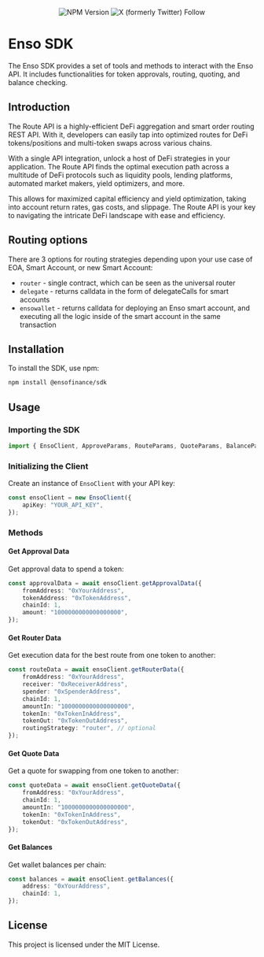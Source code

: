 <div align="center">

![NPM Version](https://img.shields.io/npm/v/%40ensofinance%2Fsdk)
![X (formerly Twitter) Follow](https://img.shields.io/twitter/follow/EnsoBuild)

</div>

# Enso SDK

The Enso SDK provides a set of tools and methods to interact with the Enso API. It includes functionalities for token approvals, routing, quoting, and balance checking.

## Introduction

The Route API is a highly-efficient DeFi aggregation and smart order routing REST API. With it, developers can easily tap into optimized routes for DeFi tokens/positions and multi-token swaps across various chains.

With a single API integration, unlock a host of DeFi strategies in your application. The Route API finds the optimal execution path across a multitude of DeFi protocols such as liquidity pools, lending platforms, automated market makers, yield optimizers, and more.

This allows for maximized capital efficiency and yield optimization, taking into account return rates, gas costs, and slippage. The Route API is your key to navigating the intricate DeFi landscape with ease and efficiency.

## Routing options

There are 3 options for routing strategies depending upon your use case of EOA, Smart Account, or new Smart Account:  
- `router` - single contract, which can be seen as the universal router 
- `delegate` - returns calldata in the form of delegateCalls for smart accounts 
- `ensowallet` - returns calldata for deploying an Enso smart account, and executing all the logic inside of the smart account in the same transaction

## Installation

To install the SDK, use npm:

```bash
npm install @ensofinance/sdk
```

## Usage

### Importing the SDK

```typescript
import { EnsoClient, ApproveParams, RouteParams, QuoteParams, BalanceParams } from "@ensofinance/sdk";
```

### Initializing the Client

Create an instance of `EnsoClient` with your API key:

```typescript
const ensoClient = new EnsoClient({
    apiKey: "YOUR_API_KEY",
});
```

### Methods

#### Get Approval Data

Get approval data to spend a token:

```typescript
const approvalData = await ensoClient.getApprovalData({
    fromAddress: "0xYourAddress",
    tokenAddress: "0xTokenAddress",
    chainId: 1,
    amount: "1000000000000000000",
});
```

#### Get Router Data

Get execution data for the best route from one token to another:

```typescript
const routeData = await ensoClient.getRouterData({
    fromAddress: "0xYourAddress",
    receiver: "0xReceiverAddress",
    spender: "0xSpenderAddress",
    chainId: 1,
    amountIn: "1000000000000000000",
    tokenIn: "0xTokenInAddress",
    tokenOut: "0xTokenOutAddress",
    routingStrategy: "router", // optional
});
```

#### Get Quote Data

Get a quote for swapping from one token to another:

```typescript
const quoteData = await ensoClient.getQuoteData({
    fromAddress: "0xYourAddress",
    chainId: 1,
    amountIn: "1000000000000000000",
    tokenIn: "0xTokenInAddress",
    tokenOut: "0xTokenOutAddress",
});
```

#### Get Balances

Get wallet balances per chain:

```typescript
const balances = await ensoClient.getBalances({
    address: "0xYourAddress",
    chainId: 1,
});
```

## License

This project is licensed under the MIT License.
```